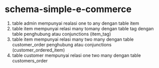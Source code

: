 # schema-simple-e-commerce
1. table admin mempunyai realasi one to any dengan table item
2. table item mempunyai relasi many tomany dengan table tag dengan table 
   penghubung atau conjunctions (item_tag)
3. table item mempunyai relasi many two many dengan table customer_order 
   penghubung atau conjunctions (customer_ordered_item)
4. table customer mempunyai relasi one two many dengan table customers_order
 